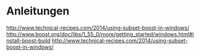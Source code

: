 # Anleitungen 

http://www.technical-recipes.com/2014/using-subset-boost-in-windows/
http://www.boost.org/doc/libs/1_55_0/more/getting_started/windows.html#install-boost-build
http://www.technical-recipes.com/2014/using-subset-boost-in-windows/